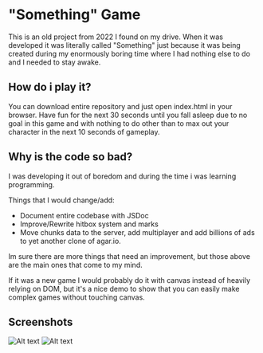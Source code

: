 # "Something" Game
This is an old project from 2022 I found on my drive. When it was developed it was literally called "Something" just because it was being created during my enormously boring time where I had nothing else to do and I needed to stay awake.

## How do i play it?
You can download entire repository and just open index.html in your browser. Have fun for the next 30 seconds until you fall asleep due to no goal in this game and with nothing to do other than to max out your character in the next 10 seconds of gameplay.

## Why is the code so bad?
I was developing it out of boredom and during the time i was learning programming.

Things that I would change/add:
- Document entire codebase with JSDoc
- Improve/Rewrite hitbox system and marks
- Move chunks data to the server, add multiplayer and add billions of ads to yet another clone of agar.io.

Im sure there are more things that need an improvement, but those above are the main ones that come to my mind.

If it was a new game I would probably do it with canvas instead of heavily relying on DOM, but it's a nice demo to show that you can easily make complex games without touching canvas.

## Screenshots
![Alt text](/img/screenshot2.bmp?raw=true "Screenshot")
![Alt text](/img/screenshot1.bmp?raw=true "Screenshot")